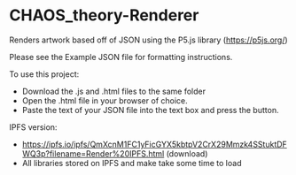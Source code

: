 # CHAOS_theory-Renderer
Renders artwork based off of JSON using the P5.js library (https://p5js.org/)

Please see the Example JSON file for formatting instructions.

To use this project:
  * Download the .js and .html files to the same folder
  * Open the .html file in your browser of choice.
  * Paste the text of your JSON file into the text box and press the button.

IPFS version: 
  * https://ipfs.io/ipfs/QmXcnM1FC1yFicGYX5kbtpV2CrX29Mmzk4SStuktDFWQ3p?filename=Render%20IPFS.html (download)
  * All libraries stored on IPFS and make take some time to load
